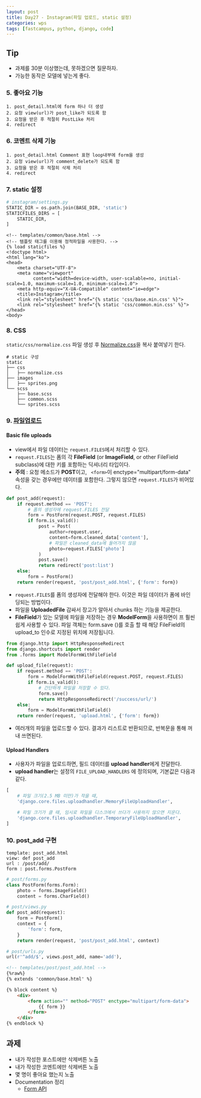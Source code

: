 ```yaml
---
layout: post
title: Day27 - Instagram(파일 업로드, static 설정)
categories: wps
tags: [fastcampus, python, django, code]
---
```


## Tip

- 과제를 30분 이상했는데, 못하겠으면 질문하자.
- 가능한 동작은 모델에 넣는게 좋다.

### 5. 좋아요 기능

```
1. post_detail.html에 form 하나 더 생성
2. 요청 view(url)가 post_like가 되도록 함
3. 요청을 받은 후 적절히 PostLike 처리
4. redirect
```



### 6. 코멘트 삭제 기능

```
1. post_detail.html Comment 표현 loop내부에 form을 생성
2. 요청 view(url)가 comment_delete가 되도록 함
3. 요청을 받은 후 적절히 삭제 처리
4. redirect
```



### 7. static  설정

```python
# instagram/settings.py
STATIC_DIR = os.path.join(BASE_DIR, 'static')
STATICFILES_DIRS = [
    STATIC_DIR,
]
```

```liquid {% raw %}
<!-- templates/common/base.html -->
<!-- 템플릿 태그를 이용해 정적파일을 사용한다. -->
{% load staticfiles %}
<!doctype html>
<html lang="ko">
<head>
    <meta charset="UTF-8">
    <meta name="viewport"
          content="width=device-width, user-scalable=no, initial-scale=1.0, maximum-scale=1.0, minimum-scale=1.0">
    <meta http-equiv="X-UA-Compatible" content="ie=edge">
    <title>Instagram</title>
    <link rel="stylesheet" href="{% static 'css/base.min.css' %}">
    <link rel="stylesheet" href="{% static 'css/common.min.css' %}">
</head>
<body>
```



### 8. CSS

`static/css/normalize.css` 파일 생성 후 [Normalize.css](https://necolas.github.io/normalize.css/)을 복사 붙여넣기 한다.

```
# static 구성
static
├── css
│   ├── normalize.css
├── images
│   ├── sprites.png
└── scss
    ├── base.scss
    ├── common.scss
    └── sprites.scss
```




### 9. [파일업로드](https://docs.djangoproject.com/en/1.10/topics/http/file-uploads/)

#### Basic file uploads

- view에서 파일 데이터는 `request.FILES`에서 처리할 수 있다.
- `request.FILES`는 폼의 각 **FileField** (or **ImageField**, or other FileField subclass)에 대한 키를 포함하는 딕셔너리 타입이다.
- **주의** :  요청 메소드가 **POST**이고, ` <form>`이 enctype="multipart/form-data" 속성을 갖는 경우에만 데이터를 포함한다. 그렇지 않으면 `request.FILES`가 비어있다.

```python
def post_add(request):
    if request.method == 'POST':
        # 폼의 생성자에 request.FILES 전달
        form = PostForm(request.POST, request.FILES)
        if form.is_valid():
            post = Post(
                author=request.user,
                content=form.cleaned_data['content'],
                # 파일은 cleaned_data에 들어가지 않음
                photo=request.FILES['photo']
            )
            post.save()
            return redirect('post:list')
    else:
        form = PostForm()
    return render(request, 'post/post_add.html', {'form': form})
```

- `request.FILES`를 폼의 생성자에 전달해야 한다. 이것은 파일 데이터가 폼에 바인딩되는 방법이다.
- 파일을 **UploadedFile** 감싸서 장고가 알아서 chunks 하는 기능을 제공한다.
- **FileField**가 있는 모델에 파일을 저장하는 경우 **ModelForm**을 사용하면이 프 훨씬 쉽게 사용할 수 있다. 파일 객체는 form.save ()를 호출 할 때 해당 FileField의 upload_to 인수로 지정된 위치에 저장됩니다.

```python
from django.http import HttpResponseRedirect
from django.shortcuts import render
from .forms import ModelFormWithFileField

def upload_file(request):
    if request.method == 'POST':
        form = ModelFormWithFileField(request.POST, request.FILES)
        if form.is_valid():
            # 간단하게 파일을 저장할 수 있다.
            form.save()
            return HttpResponseRedirect('/success/url/')
    else:
        form = ModelFormWithFileField()
    return render(request, 'upload.html', {'form': form})
```

- 여러개의 파일을 업로드할 수 있다. 결과가 리스트로 반환되므로, 반복문을 통해 꺼내 쓰면된다.



#### Upload Handlers

-  사용자가 파일을 업로드하면,  필드 데이터를 **upload handler**에게 전달한다.
- **upload handler**는 설정의  `FILE_UPLOAD_HANDLERS` 에 정의되며, 기본값은 다음과 같다.

```python
[
	# 파일 크기(2.5 MB 미만)가 작을 때,
    'django.core.files.uploadhandler.MemoryFileUploadHandler',

    # 파일 크기가 클 때, 임시로 파일을 디스크에서 쓰다가 사용하지 않으면 지운다.
    'django.core.files.uploadhandler.TemporaryFileUploadHandler',
]
```



### 10. post_add 구현

```
template: post_add.html
view: def post_add
url : /post/add/
form : post.forms.PostForm
```

```python
# post/forms.py
class PostForm(forms.Form):
    photo = forms.ImageField()
    content = forms.CharField()
```

```python
# post/views.py
def post_add(request):
    form = PostForm()
    context = {
        'form': form,
    }
    return render(request, 'post/post_add.html', context)
```

```python
# post/urls.py
url(r'^add/$', views.post_add, name='add'),
```

```html
<!-- templates/post/post_add.html -->
{%raw%}
{% extends 'common/base.html' %}

{% block content %}
    <div>
        <form action="" method="POST" enctype="multipart/form-data">
            {{ form }}
        </form>
    </div>
{% endblock %}
```



## 과제

- 내가 작성한 포스트에만 삭제버튼 노출
- 내가 작성한 코멘트에만 삭제버튼 노출
- 몇 명이 좋아요 했는지 노출
- Documentation 정리
  - [Form API]( https://docs.djangoproject.com/en/1.10/ref/forms/api/)
